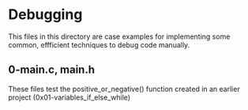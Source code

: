 # Debugging

This files in this directory are case examples for implementing some common, effficient techniques to debug code manually.

## 0-main.c, main.h

These files test the positive_or_negative() function created in an earlier project (0x01-variables_if_else_while)